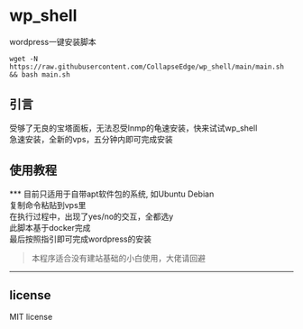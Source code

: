 # wp_shell
wordpress一键安装脚本
```
wget -N https://raw.githubusercontent.com/CollapseEdge/wp_shell/main/main.sh && bash main.sh
```
## 引言
受够了无良的宝塔面板，无法忍受lnmp的龟速安装，快来试试wp_shell<br>
急速安装，全新的vps，五分钟内即可完成安装<br>
## 使用教程
*** 目前只适用于自带apt软件包的系统, 如Ubuntu Debian<br>
复制命令粘贴到vps里<br>
在执行过程中，出现了yes/no的交互，全都选y<br>
此脚本基于docker完成<br>
最后按照指引即可完成wordpress的安装<br>
> 本程序适合没有建站基础的小白使用，大佬请回避
---
## license
MIT license
